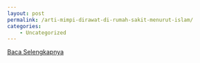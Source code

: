 ```yaml
---
layout: post
permalink: /arti-mimpi-dirawat-di-rumah-sakit-menurut-islam/
categories:
    - Uncategorized
---
```


[Baca Selengkapnya](/04)